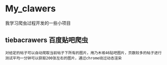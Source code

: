 # My_clawers
我学习爬虫过程开发的一些小项目

## tiebacrawers 百度贴吧爬虫
    对给定的帖子可以自动爬取当前帖子下所有的图片，用乃木坂46贴吧图片，页数较多的帖子进行测试平均一分钟可以获取200张左右的图片，通过chrome绕过动态渲染
